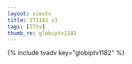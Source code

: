 ```yaml
--- 
layout: sieutv
title: IT1182 s1
tags: [ITtv]
thumb_re: globiptv1182
---
```

{% include tvadv key="globiptv1182" %} 
